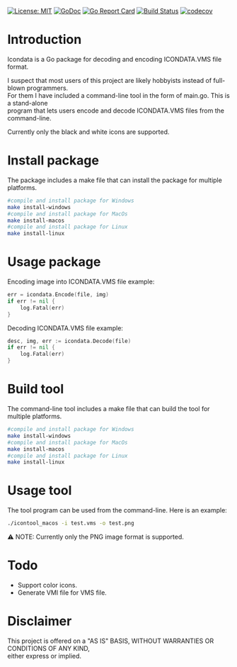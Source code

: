 [![License: MIT](https://img.shields.io/badge/License-MIT-yellow.svg)](https://opensource.org/licenses/MIT)
[![GoDoc](https://godoc.org/github.com/HugoSmits86/dreamcast-vms-icondata-tool/icondata?status.svg)](https://godoc.org/github.com/HugoSmits86/dreamcast-vms-icondata-tool/icondata)
[![Go Report Card](https://goreportcard.com/report/github.com/HugoSmits86/dreamcast-vms-icondata-tool)](https://goreportcard.com/report/github.com/HugoSmits86/dreamcast-vms-icondata-tool) 
[![Build Status](https://travis-ci.com/HugoSmits86/dreamcast-vms-icondata-tool.svg?branch=master)](https://travis-ci.com/HugoSmits86/dreamcast-vms-icondata-tool) 
[![codecov](https://codecov.io/gh/HugoSmits86/dreamcast-vms-icondata-tool/branch/master/graph/badge.svg)](https://codecov.io/gh/HugoSmits86/dreamcast-vms-icondata-tool)

# Introduction

Icondata is a Go package for decoding and encoding ICONDATA.VMS file format.

I suspect that most users of this project are likely hobbyists instead of full-blown programmers.\
For them I have included a command-line tool in the form of main.go. This is a stand-alone\
program that lets users encode and decode ICONDATA.VMS files from the command-line.

Currently only the black and white icons are supported.

# Install package

The package includes a make file that can install the package for multiple platforms.

```Bash
#compile and install package for Windows
make install-windows
#compile and install package for MacOs
make install-macos
#compile and install package for Linux
make install-linux
```

# Usage package

Encoding image into ICONDATA.VMS file example:
```Go
err = icondata.Encode(file, img)
if err != nil {
    log.Fatal(err)
}
```

Decoding ICONDATA.VMS file example:
```Go
desc, img, err := icondata.Decode(file)
if err != nil {
    log.Fatal(err)
}
```


# Build tool

The command-line tool includes a make file that can build the tool for multiple platforms.

```Bash
#compile and install package for Windows
make install-windows
#compile and install package for MacOs
make install-macos
#compile and install package for Linux
make install-linux
```

# Usage tool

The tool program can be used from the command-line. Here is an example:
```Bash
./icontool_macos -i test.vms -o test.png
```
:warning: NOTE: Currently only the PNG image format is supported.

# Todo

* Support color icons.
* Generate VMI file for VMS file.

# Disclaimer

This project is offered on a "AS IS" BASIS, WITHOUT WARRANTIES OR CONDITIONS OF ANY KIND,\
either express or implied.

